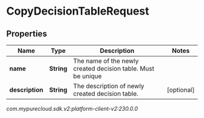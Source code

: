 # CopyDecisionTableRequest


## Properties

| Name | Type | Description | Notes |
| ------------ | ------------- | ------------- | ------------- |
| **name** | **String** | The name of the newly created decision table. Must be unique |  |
| **description** | **String** | The description of newly created decision table. |  [optional] |




_com.mypurecloud.sdk.v2:platform-client-v2:230.0.0_
